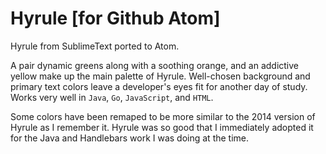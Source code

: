 # Hyrule [for Github Atom]

Hyrule from SublimeText ported to Atom.

A pair dynamic greens along with a soothing orange, and an addictive yellow make up the main palette of Hyrule. Well-chosen background and primary text colors leave a developer's eyes fit for another day of study. Works very well in `Java`, `Go`, `JavaScript`, and `HTML`.

Some colors have been remaped to be more similar to the 2014 version of Hyrule as I remember it. Hyrule was so good that I immediately adopted it for the Java and Handlebars work I was doing at the time.
